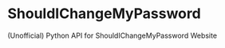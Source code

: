 ShouldIChangeMyPassword
=======================

(Unofficial) Python API for ShouldIChangeMyPassword Website
